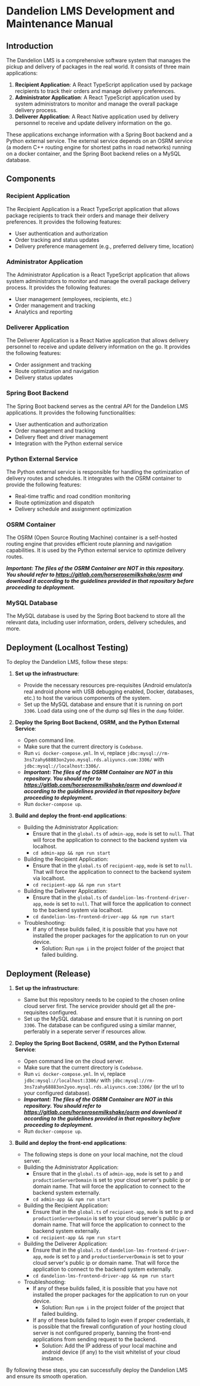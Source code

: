 # Dandelion LMS Development and Maintenance Manual

## Introduction

The Dandelion LMS is a comprehensive software system that manages the pickup and delivery of packages in the real world. It consists of three main applications:

1. **Recipient Application**: A React TypeScript application used by package recipients to track their orders and manage delivery preferences.
2. **Administrator Application**: A React TypeScript application used by system administrators to monitor and manage the overall package delivery process.
3. **Deliverer Application**: A React Native application used by delivery personnel to receive and update delivery information on the go.

These applications exchange information with a Spring Boot backend and a Python external service. The external service depends on an OSRM service (a modern C++ routing engine for shortest paths in road networks) running on a docker container, and the Spring Boot backend relies on a MySQL database.

## Components

### Recipient Application
The Recipient Application is a React TypeScript application that allows package recipients to track their orders and manage their delivery preferences. It provides the following features:

- User authentication and authorization
- Order tracking and status updates
- Delivery preference management (e.g., preferred delivery time, location)

### Administrator Application
The Administrator Application is a React TypeScript application that allows system administrators to monitor and manage the overall package delivery process. It provides the following features:

- User management (employees, recipients, etc.)
- Order management and tracking
- Analytics and reporting

### Deliverer Application
The Deliverer Application is a React Native application that allows delivery personnel to receive and update delivery information on the go. It provides the following features:

- Order assignment and tracking
- Route optimization and navigation
- Delivery status updates

### Spring Boot Backend
The Spring Boot backend serves as the central API for the Dandelion LMS applications. It provides the following functionalities:

- User authentication and authorization
- Order management and tracking
- Delivery fleet and driver management
- Integration with the Python external service

### Python External Service
The Python external service is responsible for handling the optimization of delivery routes and schedules. It integrates with the OSRM container to provide the following features:

- Real-time traffic and road condition monitoring
- Route optimization and dispatch
- Delivery schedule and assignment optimization

### OSRM Container
The OSRM (Open Source Routing Machine) container is a self-hosted routing engine that provides efficient route planning and navigation capabilities. It is used by the Python external service to optimize delivery routes.

**_Important: The files of the OSRM Container are NOT in this repository. You should refer to https://gitlab.com/horserosemilkshake/osrm and download it according to the guidelines provided in that repository before proceeding to deployment._**

### MySQL Database
The MySQL database is used by the Spring Boot backend to store all the relevant data, including user information, orders, delivery schedules, and more.

## Deployment (Localhost Testing)

To deploy the Dandelion LMS, follow these steps:

1. **Set up the infrastructure**:
   - Provide the necessary resources pre-requisites (Android emulator/a real android phone with USB debugging enabled, Docker, databases, etc.) to host the various components of the system.
   - Set up the MySQL database and ensure that it is running on port `3306`. Load data using one of the dump sql files in the `dump` folder.

2. **Deploy the Spring Boot Backend, OSRM, and the Python External Service**:
   - Open command line.
   - Make sure that the current directory is `Codebase`.
   - Run `vi docker-compose.yml`. In vi, replace `jdbc:mysql://rm-3ns7zahy68883on2yoo.mysql.rds.aliyuncs.com:3306/` with `jdbc:mysql://localhost:3306/`.
   - **_Important: The files of the OSRM Container are NOT in this repository. You should refer to https://gitlab.com/horserosemilkshake/osrm and download it according to the guidelines provided in that repository before proceeding to deployment._**
   - Run `docker-compose up`.

3. **Build and deploy the front-end applications**:
   - Building the Administrator Application:
       - Ensure that in the `global.ts` of `admin-app`, `mode` is set to `null`. That will force the application to connect to the backend system via localhost.
       - `cd admin-app && npm run start`
   - Building the Recipient Application:
       - Ensure that in the `global.ts` of `recipient-app`, `mode` is set to `null`. That will force the application to connect to the backend system via localhost.
       - `cd recipient-app && npm run start`
   - Building the Deliverer Application:
       - Ensure that in the `global.ts` of `dandelion-lms-frontend-driver-app`, `mode` is set to `null`. That will force the application to connect to the backend system via localhost.
       - `cd dandelion-lms-frontend-driver-app && npm run start`
   - Troubleshooting:
       - If any of these builds failed, it is possible that you have not installed the proper packages for the application to run on your device. 
           - Solution: Run `npm i` in the project folder of the project that failed building.

## Deployment (Release)

1. **Set up the infrastructure**:
   - Same but this repository needs to be copied to the chosen online cloud server first. The service provider should get all the pre-requisites configured.
   - Set up the MySQL database and ensure that it is running on port `3306`. The database can be configured using a similar manner, perferably in a seperate server if resources allow.

2. **Deploy the Spring Boot Backend, OSRM, and the Python External Service**:
   - Open command line on the cloud server.
   - Make sure that the current directory is `Codebase`.
   - Run `vi docker-compose.yml`. In vi, replace `jdbc:mysql://localhost:3306/` with `jdbc:mysql://rm-3ns7zahy68883on2yoo.mysql.rds.aliyuncs.com:3306/` (or the url to your configured database).
   - **_Important: The files of the OSRM Container are NOT in this repository. You should refer to https://gitlab.com/horserosemilkshake/osrm and download it according to the guidelines provided in that repository before proceeding to deployment._**
   - Run `docker-compose up`.

3. **Build and deploy the front-end applications**:
   - The following steps is done on your local machine, not the cloud server.
   - Building the Administrator Application:
       - Ensure that in the `global.ts` of `admin-app`, `mode` is set to `p` and `productionServerDomain` is set to your cloud server's public ip or domain name. That will force the application to connect to the backend system externally.
       - `cd admin-app && npm run start`
   - Building the Recipient Application:
       - Ensure that in the `global.ts` of `recipient-app`, `mode` is set to `p` and `productionServerDomain` is set to your cloud server's public ip or domain name. That will force the application to connect to the backend system externally.
       - `cd recipient-app && npm run start`
   - Building the Deliverer Application:
       - Ensure that in the `global.ts` of `dandelion-lms-frontend-driver-app`, `mode` is set to `p` and `productionServerDomain` is set to your cloud server's public ip or domain name. That will force the application to connect to the backend system externally.
       - `cd dandelion-lms-frontend-driver-app && npm run start`
   - Troubleshooting:
       - If any of these builds failed, it is possible that you have not installed the proper packages for the application to run on your device. 
           - Solution: Run `npm i` in the project folder of the project that failed building.
       - If any of these builds failed to login even if proper credentials, it is possible that the firewall configuration of your hosting cloud server is not configured properly, banning the front-end applications from sending request to the backend.
           - Solution: Add the IP address of your local machine and android device (if any) to the visit whitelist of your cloud instance.


By following these steps, you can successfully deploy the Dandelion LMS and ensure its smooth operation.
